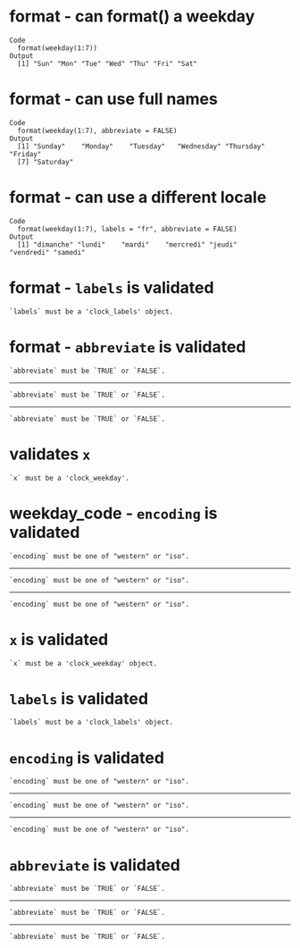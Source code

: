 # format - can format() a weekday

    Code
      format(weekday(1:7))
    Output
      [1] "Sun" "Mon" "Tue" "Wed" "Thu" "Fri" "Sat"

# format - can use full names

    Code
      format(weekday(1:7), abbreviate = FALSE)
    Output
      [1] "Sunday"    "Monday"    "Tuesday"   "Wednesday" "Thursday"  "Friday"   
      [7] "Saturday" 

# format - can use a different locale

    Code
      format(weekday(1:7), labels = "fr", abbreviate = FALSE)
    Output
      [1] "dimanche" "lundi"    "mardi"    "mercredi" "jeudi"    "vendredi" "samedi"  

# format - `labels` is validated

    `labels` must be a 'clock_labels' object.

# format - `abbreviate` is validated

    `abbreviate` must be `TRUE` or `FALSE`.

---

    `abbreviate` must be `TRUE` or `FALSE`.

---

    `abbreviate` must be `TRUE` or `FALSE`.

# validates `x`

    `x` must be a 'clock_weekday'.

# weekday_code - `encoding` is validated

    `encoding` must be one of "western" or "iso".

---

    `encoding` must be one of "western" or "iso".

---

    `encoding` must be one of "western" or "iso".

# `x` is validated

    `x` must be a 'clock_weekday' object.

# `labels` is validated

    `labels` must be a 'clock_labels' object.

# `encoding` is validated

    `encoding` must be one of "western" or "iso".

---

    `encoding` must be one of "western" or "iso".

---

    `encoding` must be one of "western" or "iso".

# `abbreviate` is validated

    `abbreviate` must be `TRUE` or `FALSE`.

---

    `abbreviate` must be `TRUE` or `FALSE`.

---

    `abbreviate` must be `TRUE` or `FALSE`.

